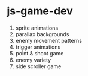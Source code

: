 # js-game-dev

1. sprite animations
2. parallax backgrounds
3. enemy movement patterns
4. trigger animations
5. point & shoot game
6. enemy variety
7. side scroller game
